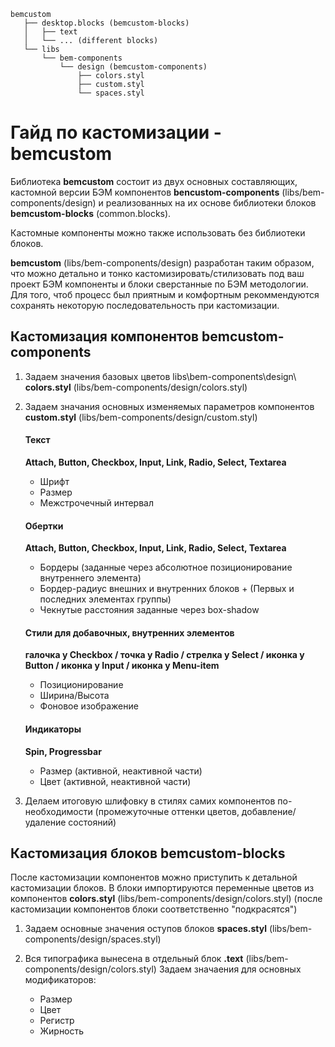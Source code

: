 ```
bemcustom
   ├── desktop.blocks (bemcustom-blocks)
   │   ├── text  
   │   └── ... (different blocks) 
   └── libs
       └── bem-components
           └── design (bemcustom-components)
               ├── colors.styl
               ├── custom.styl
               └── spaces.styl 
```

# Гайд по кастомизации - bemcustom
Библиотека **bemcustom** состоит из двух основных составляющих, кастомной версии БЭМ компонентов **bencustom-components** (libs/bem-components/design) и реализованных на их основе библиотеки блоков **bemcustom-blocks** (common.blocks).

Кастомные компоненты можно также использовать без библиотеки блоков.

**bemcustom** (libs/bem-components/design) разработан таким образом, что можно детально и тонко кастомизировать/стилизовать под ваш проект БЭМ компоненты и блоки сверстанные по БЭМ методологии. Для того, чтоб процесс был приятным и комфортным рекоммендуются сохранять некоторую последовательность при кастомизации.

## Кастомизация компонентов bemcustom-components
1. Задаем значения базовых цветов libs\bem-components\design\ **colors.styl** (libs/bem-components/design/colors.styl)
2. Задаем значания основных изменяемых параметров компонентов **custom.styl** (libs/bem-components/design/custom.styl)
	
	#### Текст
	**Attach, Button, Checkbox, Input, Link, Radio, Select, Textarea**
	* Шрифт
	* Размер
	* Межстрочечный интервал

	#### Обертки
	**Attach, Button, Checkbox, Input, Link, Radio, Select, Textarea**
	* Бордеры (заданные через абсолютное позиционирование внутреннего элемента)
	* Бордер-радиус внешних и внутренних блоков + (Первых и последних элементах группы)
	* Чекнутые расстояния заданные через box-shadow

	#### Стили для добавочных, внутренних элементов 
	**галочка у Checkbox / точка у Radio / стрелка у Select / иконка у Button / иконка у Input / иконка у Menu-item**
	* Позиционирование
	* Ширина/Высота
	* Фоновое изображение
	
	#### Индикаторы
	**Spin, Progressbar**
	* Размер (активной, неактивной части)
	* Цвет (активной, неактивной части)

3. Делаем итоговую шлифовку в стилях самих компонентов по-необходимости (промежуточные оттенки цветов, добавление/удаление состояний)

## Кастомизация блоков bemcustom-blocks
После кастомизации компонентов можно приступить к детальной кастомизации блоков. В блоки импортируются переменные цветов из компонентов **colors.styl** (libs/bem-components/design/colors.styl) (после кастомизации компонентов блоки соответственно "подкрасятся") 

1. Задаем основные значения оступов блоков **spaces.styl** (libs/bem-components/design/spaces.styl)

2. Вся типографика вынесена в отдельный блок **.text** (libs/bem-components/design/colors.styl) Задаем значаения для основных модификаторов:
	* Размер
	* Цвет
	* Регистр
	* Жирность
